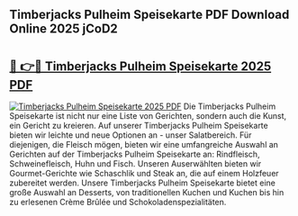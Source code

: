 ## Timberjacks Pulheim Speisekarte PDF Download Online 2025 jCoD2

# <h2><a href="http://gcb56bk.nevu.top/?p=Timberjacks+Pulheim+Speisekarte">🔗 👉🔴 Timberjacks Pulheim Speisekarte 2025 PDF</a></h2>

[![Timberjacks Pulheim Speisekarte 2025 PDF](https://i.imgur.com/dBaPXMq.png)](http://gcb56bk.nevu.top/?p=Timberjacks+Pulheim+Speisekarte)
Die Timberjacks Pulheim Speisekarte ist nicht nur eine Liste von Gerichten, sondern auch die Kunst, ein Gericht zu kreieren. Auf unserer Timberjacks Pulheim Speisekarte bieten wir leichte und neue Optionen an - unser Salatbereich. Für diejenigen, die Fleisch mögen, bieten wir eine umfangreiche Auswahl an Gerichten auf der Timberjacks Pulheim Speisekarte an: Rindfleisch, Schweinefleisch, Huhn und Fisch. Unseren Auserwählten bieten wir Gourmet-Gerichte wie Schaschlik und Steak an, die auf einem Holzfeuer zubereitet werden. Unsere Timberjacks Pulheim Speisekarte bietet eine große Auswahl an Desserts, von traditionellen Kuchen und Kuchen bis hin zu erlesenen Crème Brûlée und Schokoladenspezialitäten.
